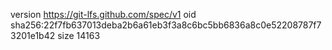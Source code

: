 version https://git-lfs.github.com/spec/v1
oid sha256:22f7fb637013deba2b6a61eb3f3a8c6bc5bb6836a8c0e52208787f73201e1b42
size 14163
